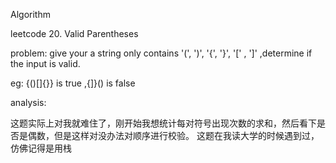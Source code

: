 
Algorithm

leetcode 20. Valid Parentheses

problem: give your a string only contains '(', ')', '{', '}', '[' , ']' ,determine if the input is valid.

eg: {()[]{}} is true ,{]}() is false

analysis:

这题实际上对我就难住了，刚开始我想统计每对符号出现次数的求和，然后看下是否是偶数，但是这样对没办法对顺序进行校验。
这题在我读大学的时候遇到过，仿佛记得是用栈

